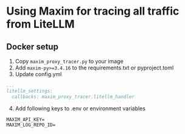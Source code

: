 # Using Maxim for tracing all traffic from LiteLLM

## Docker setup

1. Copy `maxim_proxy_tracer.py` to your image
2. Add `maxim-py>=3.4.16` to the requirements.txt or pyproject.toml
3. Update config.yml

```yml
...
litellm_settings:
  callbacks: maxim_proxy_tracer.litellm_handler
```

4. Add following keys to .env or environment variables

```
MAXIM_API_KEY=
MAXIM_LOG_REPO_ID=
```
